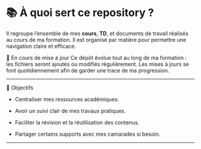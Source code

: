 # 📚 À quoi sert ce repository ?

Il regroupe l’ensemble de mes **cours**, **TD**, et documents de travail réalisés au cours de ma formation. Il est organisé par matière pour permettre une navigation claire et efficace.

📌 En cours de mise à jour
Ce dépôt évolue tout au long de ma formation : les fichiers seront ajoutés ou modifiés régulièrement.
Les mises à jours se font quotidiennement afin de garder une trace de ma progression. 

---

🧠 Objectifs
- Centraliser mes ressources académiques.

- Avoir un suivi clair de mes travaux pratiques.

- Faciliter la révision et la réutilisation des contenus.

- Partager certains supports avec mes camarades si besoin.

---

